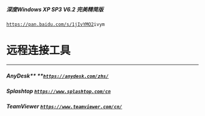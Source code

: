 ##### 深度Windows XP SP3 V6.2 完美精简版

[`https://pan.baidu.com/s/1jIvYMO2`](https://pan.baidu.com/s/1jIvYMO2)`ivym`

# 远程连接工具

---

##### AnyDesk** **[`https://anydesk.com/zhs/`](https://anydesk.com/zhs/)

##### Splashtop [`https://www.splashtop.com/cn`](https://www.splashtop.com/cn)

##### TeamViewer [`https://www.teamviewer.com/cn/`](https://www.teamviewer.com/cn/)



